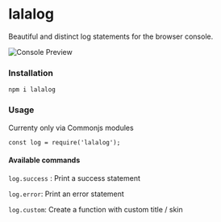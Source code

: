 # lalalog

Beautiful and distinct log statements for the browser console.

![Console Preview](https://i.imgur.com/2K6l32r.png)

### Installation
`npm i lalalog`

### Usage
Currenty only via Commonjs modules

`const log = require('lalalog');`


#### Available commands
`log.success` : Print a success statement

`log.error`: Print an error statement

`log.custom`: Create a function with custom title / skin
